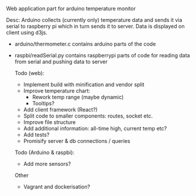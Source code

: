 Web application part for arduino temperature monitor

Desc:
Arduino collects (currently only) temperature data and sends it via serial to 
raspberry pi which in turn sends it to server. Data is displayed on client using d3js.

- arduino/thermometer.c contains arduino parts of the code
- raspbi/readSerial.py contains raspberrypi parts of code for reading data from serial 
  and pushing data to server
  
  Todo (web):
  - Implement build with minification and vendor split
  - Improve temperature chart:
    - Rework temp range (maybe dynamic)
    - Tooltips?
  - Add client framework (React?)
  - Split code to smaller components: routes, socket etc.
  - Improve file structure
  - Add additional information: all-time high, current temp etc?
  - Add tests?
  - Promisify server & db connections / queries
  
  Todo (Arduino & raspbi):
  - Add more sensors?
  
  Other
  - Vagrant and dockerisation?